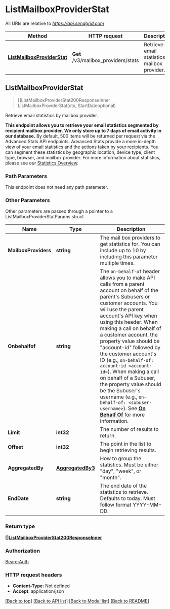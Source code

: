 # ListMailboxProviderStat

All URIs are relative to *https://api.sendgrid.com*

Method | HTTP request | Description
------------- | ------------- | -------------
[**ListMailboxProviderStat**](ListMailboxProviderStat.md#ListMailboxProviderStat) | **Get** /v3/mailbox_providers/stats | Retrieve email statistics by mailbox provider.



## ListMailboxProviderStat

> []ListMailboxProviderStat200ResponseInner ListMailboxProviderStat(ctx, StartDateoptional)

Retrieve email statistics by mailbox provider.

**This endpoint allows you to retrieve your email statistics segmented by recipient mailbox provider.**  **We only store up to 7 days of email activity in our database.** By default, 500 items will be returned per request via the Advanced Stats API endpoints.  Advanced Stats provide a more in-depth view of your email statistics and the actions taken by your recipients. You can segment these statistics by geographic location, device type, client type, browser, and mailbox provider. For more information about statistics, please see our [Statistics Overview](https://sendgrid.com/docs/ui/analytics-and-reporting/stats-overview/).

### Path Parameters

This endpoint does not need any path parameter.

### Other Parameters

Other parameters are passed through a pointer to a ListMailboxProviderStatParams struct


Name | Type | Description
------------- | ------------- | -------------
**MailboxProviders** | **string** | The mail box providers to get statistics for. You can include up to 10 by including this parameter multiple times.
**Onbehalfof** | **string** | The `on-behalf-of` header allows you to make API calls from a parent account on behalf of the parent's Subusers or customer accounts. You will use the parent account's API key when using this header. When making a call on behalf of a customer account, the property value should be \"account-id\" followed by the customer account's ID (e.g., `on-behalf-of: account-id <account-id>`). When making a call on behalf of a Subuser, the property value should be the Subuser's username (e.g., `on-behalf-of: <subuser-username>`). See [**On Behalf Of**](https://docs.sendgrid.com/api-reference/how-to-use-the-sendgrid-v3-api/on-behalf-of) for more information.
**Limit** | **int32** | The number of results to return.
**Offset** | **int32** | The point in the list to begin retrieving results.
**AggregatedBy** | [**AggregatedBy3**](AggregatedBy3AggregatedBy3.md) | How to group the statistics. Must be either \"day\", \"week\", or \"month\".
**EndDate** | **string** | The end date of the statistics to retrieve. Defaults to today. Must follow format YYYY-MM-DD.

### Return type

[**[]ListMailboxProviderStat200ResponseInner**](ListMailboxProviderStat200ResponseInner.md)

### Authorization

[BearerAuth](../README.md#BearerAuth)

### HTTP request headers

- **Content-Type**: Not defined
- **Accept**: application/json

[[Back to top]](#) [[Back to API list]](../README.md#documentation-for-api-endpoints)
[[Back to Model list]](../README.md#documentation-for-models)
[[Back to README]](../README.md)

